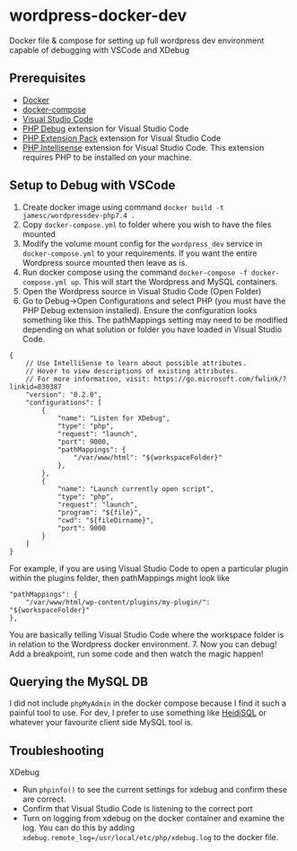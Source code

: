 # wordpress-docker-dev
Docker file &amp; compose for setting up full wordpress dev environment capable of debugging with VSCode and XDebug

## Prerequisites
* [Docker](https://www.docker.com/)
* [docker-compose](https://docs.docker.com/compose/)
* [Visual Studio Code](https://code.visualstudio.com/)
* [PHP Debug](https://marketplace.visualstudio.com/items?itemName=felixfbecker.php-debug) extension for Visual Studio Code
* [PHP Extension Pack](https://marketplace.visualstudio.com/items?itemName=felixfbecker.php-pack) extension for Visual Studio Code
* [PHP Intellisense](https://marketplace.visualstudio.com/items?itemName=felixfbecker.php-intellisense) extension for Visual Studio Code. This extension requires PHP to be installed on your machine.


## Setup to Debug with VSCode
1. Create docker image using command `docker build -t jamesc/wordpressdev-php7.4 .`
2. Copy `docker-compose.yml` to folder where you wish to have the files mounted
3. Modify the volume mount config for the `wordpress_dev` service in `docker-compose.yml` to your requirements. If you want the entire Wordpress source mounted then leave as is.
4. Run docker compose using the command `docker-compose -f docker-compose.yml up`. This will start the Wordpress and MySQL containers.
5. Open the Wordpress source in Visual Studio Code (Open Folder)
6. Go to Debug->Open Configurations and select PHP (you must have the PHP Debug extension installed). Ensure the configuration looks something like this. The pathMappings setting may need to be modified depending on what solution or folder you have loaded in Visual Studio Code.
```
{
    // Use IntelliSense to learn about possible attributes.
    // Hover to view descriptions of existing attributes.
    // For more information, visit: https://go.microsoft.com/fwlink/?linkid=830387
    "version": "0.2.0",
    "configurations": [
        {
            "name": "Listen for XDebug",
            "type": "php",
            "request": "launch",
            "port": 9000,
            "pathMappings": {
                "/var/www/html": "${workspaceFolder}"
            },
        },
        {
            "name": "Launch currently open script",
            "type": "php",
            "request": "launch",
            "program": "${file}",
            "cwd": "${fileDirname}",
            "port": 9000
        }
    ]
}
```
For example, if you are using Visual Studio Code to open a particular plugin within the plugins folder, then pathMappings might look like
```
"pathMappings": {
    "/var/www/html/wp-content/plugins/my-plugin/": "${workspaceFolder}"
},
```
You are basically telling Visual Studio Code where the workspace folder is in relation to the Wordpress docker environment.
7. Now you can debug! Add a breakpoint, run some code and then watch the magic happen!

## Querying the MySQL DB
I did not include `phpMyAdmin` in the docker compose because I find it such a painful tool to use. For dev, I prefer to use something like [HeidiSQL](https://www.heidisql.com/download.php) or whatever your favourite client side MySQL tool is.

## Troubleshooting
XDebug
* Run `phpinfo()` to see the current settings for xdebug and confirm these are correct.
* Confirm that Visual Studio Code is listening to the correct port
* Turn on logging from xdebug on the docker container and examine the log. You can do this by adding `xdebug.remote_log=/usr/local/etc/php/xdebug.log` to the docker file.